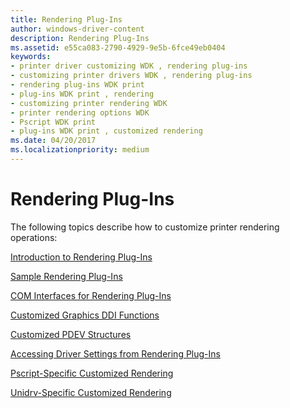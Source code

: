 ```yaml
---
title: Rendering Plug-Ins
author: windows-driver-content
description: Rendering Plug-Ins
ms.assetid: e55ca083-2790-4929-9e5b-6fce49eb0404
keywords:
- printer driver customizing WDK , rendering plug-ins
- customizing printer drivers WDK , rendering plug-ins
- rendering plug-ins WDK print
- plug-ins WDK print , rendering
- customizing printer rendering WDK
- printer rendering options WDK
- Pscript WDK print
- plug-ins WDK print , customized rendering
ms.date: 04/20/2017
ms.localizationpriority: medium
---
```


# Rendering Plug-Ins





The following topics describe how to customize printer rendering operations:

[Introduction to Rendering Plug-Ins](introduction-to-rendering-plug-ins.md)

[Sample Rendering Plug-Ins](sample-rendering-plug-ins.md)

[COM Interfaces for Rendering Plug-Ins](com-interfaces-for-rendering-plug-ins.md)

[Customized Graphics DDI Functions](customized-graphics-ddi-functions.md)

[Customized PDEV Structures](customized-pdev-structures.md)

[Accessing Driver Settings from Rendering Plug-Ins](accessing-driver-settings-from-rendering-plug-ins.md)

[Pscript-Specific Customized Rendering](pscript-specific-customized-rendering.md)

[Unidrv-Specific Customized Rendering](unidrv-specific-customized-rendering.md)

 

 





